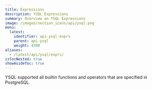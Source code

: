 ```yaml
---
title: Expressions
description: YSQL Expressions
summary: Overview on YSQL Expressions
image: /images/section_icons/api/ysql.png
menu:
  latest:
    identifier: api-ysql-exprs
    parent: api-ysql
    weight: 4300
aliases:
  - /latest/api/ysql/exprs/
isTocNested: true
showAsideToc: true
---
```


YSQL supported all builtin functions and operators that are specified in PostgreSQL.
